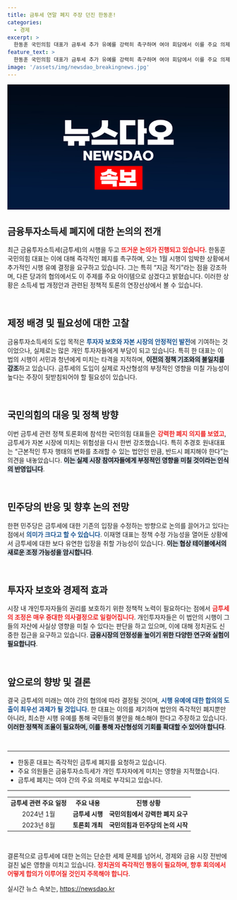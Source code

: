 ```yaml
---
title: 금투세 연말 폐지 주장 던진 한동훈!
categories:
  - 경제
excerpt: >
  한동훈 국민의힘 대표가 금투세 추가 유예를 강력히 촉구하며 여야 회담에서 이를 주요 의제로 삼겠다고 예고했습니다. 그는 지금 결단이 필요하다며 즉각적인 폐지를 주장, 민주당을 압박했습니다.
feature_text: >
  한동훈 국민의힘 대표가 금투세 추가 유예를 강력히 촉구하며 여야 회담에서 이를 주요 의제로 삼겠다고 예고했습니다. 그는 지금 결단이 필요하다며 즉각적인 폐지를 주장, 민주당을 압박했습니다.
image: '/assets/img/newsdao_breakingnews.jpg'
---
```


<p><img src="/assets/img/newsdao_breakingnews.jpg" alt="koreaapp 속보" /></p>

<h2 data-ke-size="size26">금융투자소득세 폐지에 대한 논의의 전개</h2>

<p data-ke-size="size16">최근 금융투자소득세(금투세)의 시행을 두고 <b><span style="color: #ee2323;">뜨거운 논의가 진행되고 있습니다</span></b>. 한동훈 국민의힘 대표는 이에 대해 즉각적인 폐지를 촉구하며, 오는 1월 시행이 임박한 상황에서 추가적인 시행 유예 결정을 요구하고 있습니다. 그는 특히 “지금 적기”라는 점을 강조하며, 다른 당과의 협의에서도 이 주제를 주요 아이템으로 삼겠다고 밝혔습니다. 이러한 상황은 소득세 법 개정안과 관련된 정책적 토론의 연장선상에서 볼 수 있습니다.</p>

<p data-ke-size="size16">&nbsp;</p>

<h2 data-ke-size="size26">제정 배경 및 필요성에 대한 고찰</h2>

<p data-ke-size="size16">금융투자소득세의 도입 목적은 <b><span style="color: #1a5490;">투자자 보호와 자본 시장의 안정적인 발전</span></b>에 기여하는 것이었으나, 실제로는 많은 개인 투자자들에게 부담이 되고 있습니다. 특히 한 대표는 이 법의 시행이 서민과 청년에게 미치는 타격을 지적하며, <b><span style="background-color: #21538527;">이전의 정책 기조와의 불일치를 강조</span></b>하고 있습니다. 금투세의 도입이 실제로 자산형성의 부정적인 영향을 미칠 가능성이 높다는 주장이 뒷받침되어야 할 필요성이 있습니다.</p>

<p data-ke-size="size16">&nbsp;</p>

<h2 data-ke-size="size26">국민의힘의 대응 및 정책 방향</h2>

<p data-ke-size="size16">이번 금투세 관련 정책 토론회에 참석한 국민의힘 대표들은 <b><span style="color: #ee2323;">강력한 폐지 의지를 보였고</span></b>, 금투세가 자본 시장에 미치는 위험성을 다시 한번 강조했습니다. 특히 추경호 원내대표는 “근본적인 투자 행태의 변화를 초래할 수 있는 법안인 만큼, 반드시 폐지해야 한다”는 의견을 내놓았습니다. <b><span style="background-color: #21538527;">이는 실제 시장 참여자들에게 부정적인 영향을 미칠 것이라는 인식의 반영입니다</span></b>.</p>

<p data-ke-size="size16">&nbsp;</p>

<h2 data-ke-size="size26">민주당의 반응 및 향후 논의 전망</h2>

<p data-ke-size="size16">한편 민주당은 금투세에 대한 기존의 입장을 수정하는 방향으로 논의를 끌어가고 있다는 점에서 <b><span style="color: #1a5490;">의미가 크다고 할 수 있습니다</span></b>. 이재명 대표는 정책 수정 가능성을 열어둔 상황에서 금투세에 대한 보다 유연한 입장을 취할 가능성이 있습니다. <b><span style="background-color: #21538527;">이는 협상 테이블에서의 새로운 조정 가능성을 암시합니다</span></b>.</p>

<p data-ke-size="size16">&nbsp;</p>

<h2 data-ke-size="size26">투자자 보호와 경제적 효과</h2>

<p data-ke-size="size16">시장 내 개인투자자들의 권리를 보호하기 위한 정책적 노력이 필요하다는 점에서 <b><span style="color: #ee2323;">금투세의 조정은 매우 중대한 의사결정으로 일컬어집니다</span></b>. 개인투자자들은 이 법안의 시행이 그들의 자산에 사실상 영향을 미칠 수 있다는 판단을 하고 있으며, 이에 대해 정치권도 신중한 접근을 요구하고 있습니다. <b><span style="background-color: #21538527;">금융시장의 안정성을 높이기 위한 다양한 연구와 실험이 필요합니다</span></b>.</p>

<p data-ke-size="size16">&nbsp;</p>

<h2 data-ke-size="size26">앞으로의 향방 및 결론</h2>

<p data-ke-size="size16">결국 금투세의 미래는 여야 간의 협의에 따라 결정될 것이며, <b><span style="color: #1a5490;">시행 유예에 대한 합의의 도출이 최우선 과제가 될 것입니다</span></b>. 한 대표는 이의를 제기하며 법안의 즉각적인 폐지뿐만 아니라, 최소한 시행 유예를 통해 국민들의 불안을 해소해야 한다고 주장하고 있습니다. <b><span style="background-color: #21538527;">이러한 정책적 조율이 필요하며, 이를 통해 자산형성의 기회를 확대할 수 있어야 합니다</span></b>.</p>

<p data-ke-size="size16">&nbsp;</p>

<hr> 

<ul>
<li>한동훈 대표는 즉각적인 금투세 폐지를 요청하고 있습니다.</li>
<li>주요 의원들은 금융투자소득세가 개인 투자자에게 미치는 영향을 지적했습니다.</li>
<li>금투세 폐지는 여야 간의 주요 의제로 부각되고 있습니다.</li>
</ul>

<hr> 

<table>
<tr>
<td style="text-align: center; height: 17px;"><b>금투세 관련 주요 일정</b></td>
<td style="text-align: center; height: 17px;"><b>주요 내용</b></td>
<td style="text-align: center; height: 17px;"><b>진행 상황</b></td>
</tr>
<tr>
<td style="text-align: center; height: 17px;">2024년 1월</td>
<td style="text-align: center; height: 17px;"><b>금투세 시행</b></td>
<td style="text-align: center; height: 17px;"><b>국민의힘에서 강력한 폐지 요구</b></td>
</tr>
<tr>
<td style="text-align: center; height: 17px;">2023년 8월</td>
<td style="text-align: center; height: 17px;"><b>토론회 개최</b></td>
<td style="text-align: center; height: 17px;"><b>국민의힘과 민주당의 논의 시작</b></td>
</tr>
</table> 

<p data-ke-size="size16">&nbsp;</p> 

<p data-ke-size="size16">결론적으로 금투세에 대한 논의는 단순한 세제 문제를 넘어서, 경제와 금융 시장 전반에 걸친 넓은 영향을 미치고 있습니다. <b><span style="color: #ee2323;">정치권의 즉각적인 행동이 필요하며, 향후 회의에서 어떻게 합의가 이루어질 것인지 주목해야 합니다</span></b>.</p>
실시간 뉴스 속보는, <a href="https://newsdao.kr" rel="dofollow">https://newsdao.kr</a>


